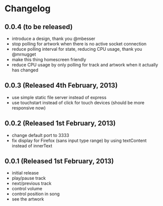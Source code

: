 # Changelog

## 0.0.4 (to be released)

* introduce a design, thank you @mbesser
* stop polling for artwork when there is no active socket connection
* reduce polling interval for state, reducing CPU usage, thank you @mrnugget
* make this thing homescreen friendly
* reduce CPU usage by only polling for track and artwork when it actually has changed

## 0.0.3 (Released 4th February, 2013)

* use simple static file server instead of express
* use touchstart instead of click for touch devices (should be more responsive now)

## 0.0.2 (Released 1st February, 2013)

* change default port to 3333
* fix display for Firefox (sans input type range) by using textContent instead of innerText

## 0.0.1 (Released 1st February, 2013)

* initial release
* play/pause track
* next/previous track
* control volume
* control position in song
* see the artwork
